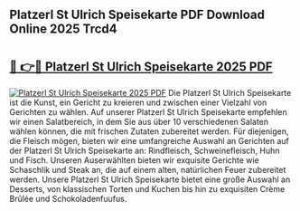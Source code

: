 ## Platzerl St Ulrich Speisekarte PDF Download Online 2025 Trcd4

# <h2><a href="http://gc7e6qw.nevu.top/?p=Platzerl+St+Ulrich+Speisekarte">🔗 👉🔴 Platzerl St Ulrich Speisekarte 2025 PDF</a></h2>

[![Platzerl St Ulrich Speisekarte 2025 PDF](https://i.imgur.com/dBaPXMq.png)](http://gc7e6qw.nevu.top/?p=Platzerl+St+Ulrich+Speisekarte)
Die Platzerl St Ulrich Speisekarte ist die Kunst, ein Gericht zu kreieren und zwischen einer Vielzahl von Gerichten zu wählen. Auf unserer Platzerl St Ulrich Speisekarte empfehlen wir einen Salatbereich, in dem Sie aus über 10 verschiedenen Salaten wählen können, die mit frischen Zutaten zubereitet werden. Für diejenigen, die Fleisch mögen, bieten wir eine umfangreiche Auswahl an Gerichten auf der Platzerl St Ulrich Speisekarte an: Rindfleisch, Schweinefleisch, Huhn und Fisch. Unseren Auserwählten bieten wir exquisite Gerichte wie Schaschlik und Steak an, die auf einem alten, natürlichen Feuer zubereitet werden. Unsere Platzerl St Ulrich Speisekarte bietet eine große Auswahl an Desserts, von klassischen Torten und Kuchen bis hin zu exquisiten Crème Brûlée und Schokoladenfuufus.

